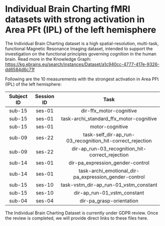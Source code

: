 # Individual Brain Charting fMRI datasets with strong activation in Area PFt (IPL) of the left hemisphere

The Individual Brain Charting dataset is a high spatial-resolution, multi-task, functional Magnetic Resonance Imaging dataset, intended to support the investigation on the functional principles governing cognition in the human brain.
Read more in the Knowledge Graph: https://kg.ebrains.eu/search/instances/Dataset/a1c940cc-4777-417e-9326-dd6584d6c71f

Following are the 10 measurements with the strongest activation in Area PFt (IPL) of the left hemisphere:

| Subject ID | Session ID | Task |
| :-: | :-: | :-: |
| sub-15 | ses-01 | dir-ffx_motor-cognitive|
| sub-15 | ses-01 | task-archi_standard_ffx_motor-cognitive|
| sub-15 | ses-01 | motor-cognitive|
| sub-09 | ses-22 | task-self_dir-ap_run-03_recognition_hit-correct_rejection|
| sub-09 | ses-22 | dir-ap_run-03_recognition_hit-correct_rejection|
| sub-14 | ses-01 | dir-pa_expression_gender-control|
| sub-14 | ses-01 | task-archi_emotional_dir-pa_expression_gender-control|
| sub-15 | ses-10 | task-vstm_dir-ap_run-01_vstm_constant|
| sub-15 | ses-10 | dir-ap_run-01_vstm_constant|
| sub-04 | ses-04 | dir-pa_grasp-orientation|


The Individual Brain Charting Dataset is currently under GDPR review. Once the review is completed, we will provide direct links to these files here.